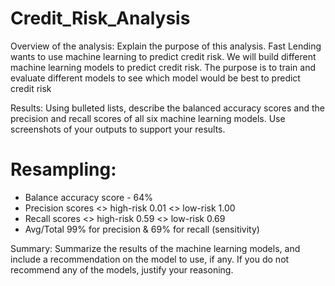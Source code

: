 # Credit_Risk_Analysis

Overview of the analysis: Explain the purpose of this analysis.
Fast Lending wants to use machine learning to predict credit risk.  We will build different machine learning models to predict credit risk.  The purpose is to train and evaluate different models to see which model would be best to predict credit risk

Results: Using bulleted lists, describe the balanced accuracy scores and the precision and recall scores of all six machine learning models. Use screenshots of your outputs to support your results.

# Resampling:

* Balance accuracy score - 64%
* Precision scores <> high-risk 0.01 <> low-risk 1.00
* Recall scores <> high-risk 0.59 <> low-risk 0.69
* Avg/Total 99% for precision & 69% for recall (sensitivity)


Summary: Summarize the results of the machine learning models, and include a recommendation on the model to use, if any. If you do not recommend any of the models, justify your reasoning.
